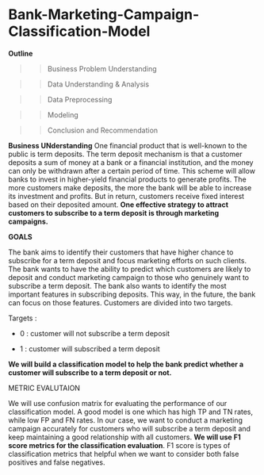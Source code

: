 # Bank-Marketing-Campaign-Classification-Model
**Outline**

   >> Business Problem Understanding
   
   >> Data Understanding & Analysis
   
   >> Data Preprocessing
   
   >> Modeling
   
   >> Conclusion and Recommendation

**Business UNderstanding**
One financial product that is well-known to the public is term deposits. The term deposit mechanism is that a customer deposits a sum of money at a bank or a financial institution, and the money can only be withdrawn after a certain period of time. This scheme will allow banks to invest in higher-yield financial products to generate profits. The more customers make deposits, the more the bank will be able to increase its investment and profits. But in return,  customers receive fixed interest based on their deposited amount. **One effective strategy to attract customers to subscribe to a term deposit is through marketing campaigns.**

**GOALS**

The bank aims to identify their customers that have higher chance to subscribe for a term deposit and focus marketing efforts on such clients. The bank wants to have the ability to predict which customers are likely to deposit and conduct marketing campaign to those who genuinely want to subscribe a term deposit. The bank also wants to identify the most important features in subscribing deposits. This way, in the future, the bank can focus on those features. Customers are divided into two targets.
 
Targets :  
*   0 : customer will not subscribe a term deposit
    
*   1 : customer will subscribed a term deposit

**We will build a classification model to help the bank predict whether a customer will subscribe to a term deposit or not.**

METRIC EVALUTAION

We will use confusion matrix for evaluating the performance of our classification model. A good model is one which has high TP and TN rates, while low FP and FN rates. In our case, we want to conduct a marketing campaign accurately for customers who will subscribe a term deposit and keep maintaining a good relationship with all customers. **We will use F1 score metrics for the classification evaluation**. F1 score is types of classification metrics that helpful when we want to consider both false positives and false negatives.

